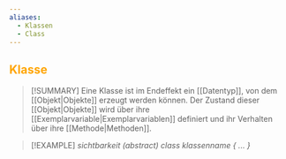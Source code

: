```yaml
---
aliases:
  - Klassen
  - Class
---
```

## <font color = "orange">Klasse</font>

>[!SUMMARY]
>Eine Klasse ist im Endeffekt ein [[Datentyp]], von dem [[Objekt|Objekte]] erzeugt werden können. Der Zustand dieser [[Objekt|Objekte]] wird über ihre [[Exemplarvariable|Exemplarvariablen]] definiert und ihr Verhalten über ihre [[Methode|Methoden]].

>[!EXAMPLE]
>*sichtbarkeit (abstract) class klassenname {
>...
>}*

